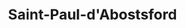 ---
title: Saint-Paul-d'Abostsford
url: /saint-paul-dabostsford/
latitude: 45.42
longitude: -72.928
---